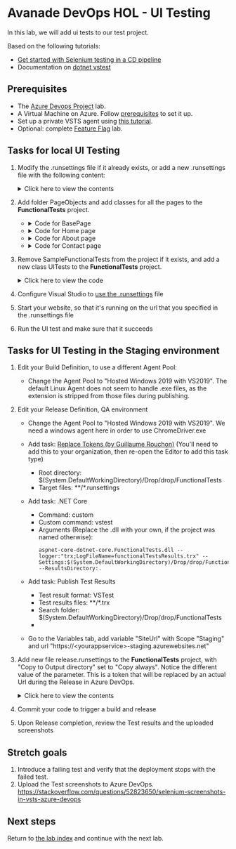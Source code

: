 # Avanade DevOps HOL - UI Testing

In this lab, we will add ui tests to our test project. 

Based on the following tutorials:

- [Get started with Selenium testing in a CD pipeline](https://docs.microsoft.com/en-us/vsts/build-release/test/continuous-test-selenium)
- Documentation on [dotnet vstest](https://docs.microsoft.com/en-us/dotnet/core/tools/dotnet-vstest)

## Prerequisites

- The [Azure Devops Project](../azure-devops-project/README.md) lab.
- A Virtual Machine on Azure. Follow [prerequisites](../getting-started/README.md) to set it up.
- Set up a private VSTS agent using [this tutorial](../private-agent/README.md).
- Optional: complete [Feature Flag](../feature-flag/README.md) lab.

## Tasks for local UI Testing

1. Modify the .runsettings file if it already exists, or add a new .runsettings file with the following content:
    <details><summary>Click here to view the contents</summary>

    ```xml
    <?xml version="1.0" encoding="utf-8" ?>
    <RunSettings>
        <TestRunParameters>
            <Parameter name="siteUrl" value="http://localhost:<porttoyourlocalwebsite>" />
        </TestRunParameters>
    </RunSettings>
    ```
    </details>

1. Add folder PageObjects and add classes for all the pages to the **FunctionalTests** project.
   - <details><summary>Code for BasePage</summary>

        ```csharp
        using OpenQA.Selenium;
        
        abstract class BasePage
        {
            protected readonly IWebDriver Driver;
            protected readonly string BaseUrl;

            protected BasePage(IWebDriver driver, string baseUrl)
            {
                Driver = driver;
                BaseUrl = baseUrl;
            }

            public HomePage GoToHomePage()
            {
                var home = Driver.FindElement(By.LinkText("Home"));
                home.Click();
                return new HomePage(Driver, BaseUrl);
            }

            public AboutPage GoToAboutPage()
            {
                var about = Driver.FindElement(By.LinkText("About"));
                about.Click();
                return new AboutPage(Driver, BaseUrl);
            }

            public ContactPage GoToContactPage()
            {
                var contact = Driver.FindElement(By.LinkText("Contact"));
                contact.Click();
                return new ContactPage(Driver, BaseUrl);
            }
        }
        ```
   </details>

   - <details><summary>Code for Home page</summary>

        ```csharp
        using OpenQA.Selenium;
        
        class HomePage : BasePage
        {
            public HomePage(IWebDriver driver, string baseUrl) : base(driver, baseUrl)
            {
            }

            public string Title { get; set; }

            public void GoToPage()
            {
                Driver.Navigate().GoToUrl($"{BaseUrl}");
            }
        }
        ```
   </details>

   - <details><summary>Code for About page</summary>

        ```csharp
        using OpenQA.Selenium;
        using OpenQA.Selenium.Support.PageObjects;

        class AboutPage : BasePage
        {
            public AboutPage(IWebDriver driver, string baseUrl) : base(driver, baseUrl)
            {
            }

            [FindsBy(How = How.ClassName, Using = "fusion-main-menu-icon")]
            private IWebElement searchIcon;

            public void GoToPage()
            {
                Driver.Navigate().GoToUrl($"{BaseUrl}/Home/About");
            }
        }
        ```
   </details>

   - <details><summary>Code for Contact page</summary>

        ```csharp
        using OpenQA.Selenium;
        using OpenQA.Selenium.Support.PageObjects;
        
        class ContactPage : BasePage
        {
            public ContactPage(IWebDriver driver, string baseUrl) : base(driver, baseUrl)
            {
            }

            [FindsBy(How = How.ClassName, Using = "fusion-main-menu-icon")]
            private IWebElement searchIcon;

            public void GoToPage()
            {
                Driver.Navigate().GoToUrl($"{BaseUrl}/Home/Contact");
            }
        }
        ```
   </details>

1. Remove SampleFunctionalTests from the project if it exists, and add a new class UITests to the **FunctionalTests** project.
    <details><summary>Click here to view the code</summary>

    ```csharp
    using Microsoft.VisualStudio.TestTools.UnitTesting;
    using OpenQA.Selenium;
    using OpenQA.Selenium.Chrome;
    using OpenQA.Selenium.Remote;
    using System;
    using System.Drawing;
    using System.IO;

    namespace aspnet_core_dotnet_core.FunctionalTests
    {
        [TestClass]
        public class UITests
        {
            private static TestContext _testContext;
            private RemoteWebDriver _driver;
            private string _siteUrl;

            [ClassInitialize]
            public static void Initialize(TestContext testContext)
            {
                _testContext = testContext;
            }

            [TestInitialize()]
            public void MyTestInitialize()
            {
                if (_testContext.Properties["siteUrl"] != null)
                {
                    _siteUrl = _testContext.Properties["siteUrl"].ToString();
                }

                // Chrome
                var options = new ChromeOptions();
                options.AddArguments("headless");
                _driver = new ChromeDriver(Directory.GetCurrentDirectory(), options);

                // Driver settings
                _driver.Manage().Window.Size = new Size(1920, 1080);
                _driver.Manage().Timeouts().PageLoad = TimeSpan.FromSeconds(20);
                _driver.Manage().Timeouts().ImplicitWait = TimeSpan.FromSeconds(20);
            }

            [TestMethod]
            [TestCategory("UI")]
            public void Test()
            {
                try
                {
                    var page = new HomePage(_driver, _siteUrl);
                    page.GoToPage();
                    SaveAsImage(_driver.GetScreenshot(), "Home.png");
                    page.GoToContactPage();
                    SaveAsImage(_driver.GetScreenshot(), "Contact.png");
                    page.GoToAboutPage();
                    SaveAsImage(_driver.GetScreenshot(), "About.png");
                    var containerDiv = _driver.FindElement(By.ClassName("body-content"));
                    var header = containerDiv.FindElement(By.TagName("h3"));
                    Assert.AreEqual("Your application description page.", header.Text);
                }
                catch (NoSuchElementException)
                {
                    SaveAsImage(_driver.GetScreenshot(), "Error.png");
                    throw;
                }
            }

            [TestCleanup()]
            public void MyTestCleanup()
            {
                _driver.Close();
                _driver.Quit();
            }

            private void SaveAsImage(Screenshot screenshot, string name)
            {
                var timestamp = DateTime.UtcNow.ToString("yyyyMMdd-HHmmss.fff");
                var fileName = $"{timestamp} {name}";
                screenshot.SaveAsFile(fileName, ScreenshotImageFormat.Png);
            }
        }
    }
    ```
    </details>

1. Configure Visual Studio to [use the .runsettings](https://docs.microsoft.com/en-us/visualstudio/test/configure-unit-tests-by-using-a-dot-runsettings-file) file

1. Start your website, so that it's running on the url that you specified in the .runsettings file

1. Run the UI test and make sure that it succeeds

## Tasks for UI Testing in the Staging environment

1. Edit your Build Definition, to use a different Agent Pool:

    - Change the Agent Pool to "Hosted Windows 2019 with VS2019". The default Linux Agent does not seem to handle .exe files, as the extension is stripped from those files during publishing.

1. Edit your Release Definition, QA environment

    - Change the Agent Pool to "Hosted Windows 2019 with VS2019". We need a windows agent here in order to use ChromeDriver.exe

    - Add task: [Replace Tokens (by Guillaume Rouchon)](https://marketplace.visualstudio.com/items?itemName=qetza.replacetokens&targetId=af3daf82-7dfb-457e-a101-fb27736d03ca) (You'll need to add this to your organization, then re-open the Editor to add this task type)
        - Root directory: $(System.DefaultWorkingDirectory)/Drop/drop/FunctionalTests
        - Target files: **/*.runsettings

    - Add task: .NET Core
        - Command: custom
        - Custom command: vstest
        - Arguments (Replace the .dll with your own, if the project was named otherwise):
            ```
            aspnet-core-dotnet-core.FunctionalTests.dll --logger:"trx;LogFileName=functionalTestsResults.trx" --Settings:$(System.DefaultWorkingDirectory)/Drop/drop/FunctionalTests/release.runsettings --ResultsDirectory:.
            ```

    - Add task: Publish Test Results
        - Test result format: VSTest
        - Test results files: **/*.trx
        - Search folder: $(System.DefaultWorkingDirectory)/Drop/drop/FunctionalTests
        - 
    - Go to the Variables tab, add variable "SiteUrl" with Scope "Staging" and url "https://\<yourappservice\>-staging.azurewebsites.net"

1. Add new file release.runsettings to the **FunctionalTests** project, with "Copy to Output directory" set to "Copy always". Notice the different value of the parameter. This is a token that will be replaced by an actual Url during the Release in Azure DevOps.
    <details><summary>Click here to view the contents</summary>

    ```xml
    <?xml version="1.0" encoding="utf-8" ?>
    <RunSettings>
        <TestRunParameters>
            <Parameter name="siteUrl" value="#{SiteUrl}#" />
        </TestRunParameters>
    </RunSettings>
    ```
    </details>

1. Commit your code to trigger a build and release

1. Upon Release completion, review the Test results and the uploaded screenshots

## Stretch goals

1. Introduce a failing test and verify that the deployment stops with the failed test.
1. Upload the Test screenshots to Azure DevOps. https://stackoverflow.com/questions/52823650/selenium-screenshots-in-vsts-azure-devops

## Next steps
Return to [the lab index](../README.md) and continue with the next lab.